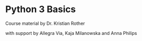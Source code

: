 
# Python 3 Basics

Course material by Dr. Kristian Rother

with support by Allegra Via, Kaja Milanowska and Anna Philips
